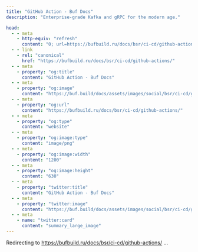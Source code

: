 ```yaml
---
title: "GitHub Action - Buf Docs"
description: "Enterprise-grade Kafka and gRPC for the modern age."

head:
  - - meta
    - http-equiv: "refresh"
      content: "0; url=https://bufbuild.ru/docs/bsr/ci-cd/github-actions/"
  - - link
    - rel: "canonical"
      href: "https://bufbuild.ru/docs/bsr/ci-cd/github-actions/"
  - - meta
    - property: "og:title"
      content: "GitHub Action - Buf Docs"
  - - meta
    - property: "og:image"
      content: "https://buf.build/docs/assets/images/social/bsr/ci-cd/github-actions.png"
  - - meta
    - property: "og:url"
      content: "https://bufbuild.ru/docs/bsr/ci-cd/github-actions/"
  - - meta
    - property: "og:type"
      content: "website"
  - - meta
    - property: "og:image:type"
      content: "image/png"
  - - meta
    - property: "og:image:width"
      content: "1200"
  - - meta
    - property: "og:image:height"
      content: "630"
  - - meta
    - property: "twitter:title"
      content: "GitHub Action - Buf Docs"
  - - meta
    - property: "twitter:image"
      content: "https://buf.build/docs/assets/images/social/bsr/ci-cd/github-actions.png"
  - - meta
    - name: "twitter:card"
      content: "summary_large_image"
---
```

Redirecting to <https://bufbuild.ru/docs/bsr/ci-cd/github-actions/> ...
